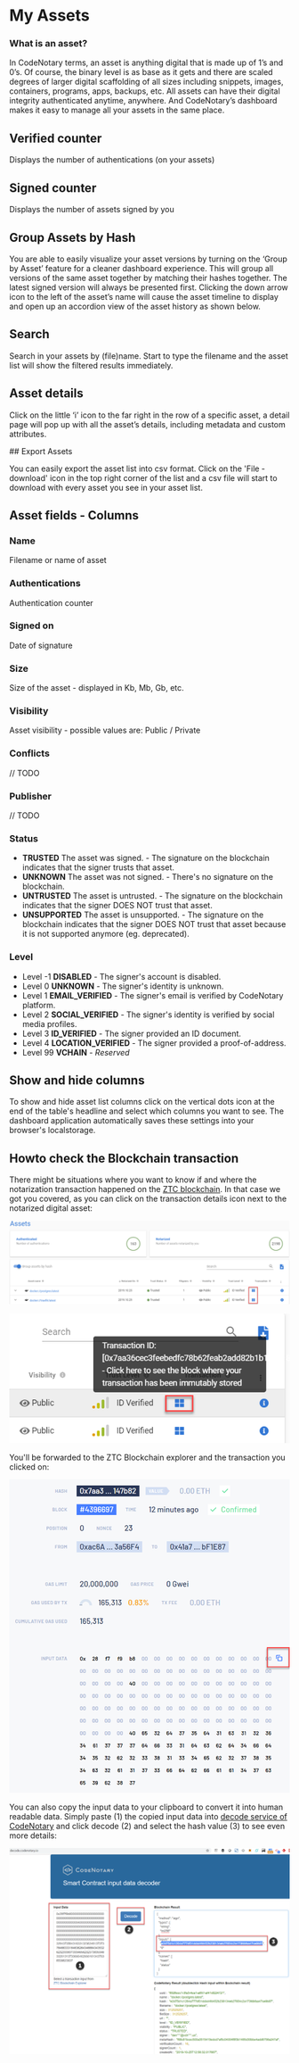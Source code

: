 # My Assets

### What is an asset?
In CodeNotary terms, an asset is anything digital that is made up of 1’s and 0’s. Of course, the binary level is as base as it gets and there are scaled degrees of larger digital scaffolding of all sizes including snippets, images, containers, programs, apps, backups, etc. All assets can have their digital integrity authenticated anytime, anywhere. And CodeNotary’s dashboard makes it easy to manage all your assets in the same place.

## Verified counter
Displays the number of authentications (on your assets)

## Signed counter
Displays the number of assets signed by you


## Group Assets by Hash

You are able to easily visualize your asset versions by turning on the ‘Group by Asset’ feature for a cleaner dashboard experience. This will group all versions of the same asset together by matching their hashes together. The latest signed version will always be presented first. Clicking the down arrow icon to the left of the asset’s name will cause the asset timeline to display and open up an accordion view of the asset history as shown below.


## Search

Search in your assets by (file)name. Start to type the filename and the asset list will show the filtered results immediately.


## Asset details

Click on the little ‘i’ icon to the far right in the row of a specific asset, a detail page will pop up with all the asset’s details, including metadata and custom attributes.


## Export Assets

You can easily export the asset list into csv format. Click on the 'File - download' icon in the top right corner of the list and a csv file will start to download with every asset you see in your asset list.

## Asset fields - Columns

### Name

Filename or name of asset

### Authentications

Authentication counter

### Signed on

Date of signature

### Size

Size of the asset - displayed in Kb, Mb, Gb, etc.

### Visibility

Asset visibility - possible values are: Public / Private

### Conflicts
// TODO

### Publisher
// TODO

### Status

- **TRUSTED**  The asset was signed. - The signature on the blockchain indicates that the signer trusts that asset.
- **UNKNOWN**  The asset was not signed. -  There's no signature on the blockchain.
- **UNTRUSTED**  The asset is untrusted. - The signature on the blockchain indicates that the signer DOES NOT trust that asset.
- **UNSUPPORTED**  The asset is unsupported. - The signature on the blockchain indicates that the signer DOES NOT trust that asset because it is not supported anymore (eg. deprecated).

### Level

- Level -1  **DISABLED** - The signer's account is disabled.
- Level 0 **UNKNOWN** - The signer's identity is unknown.
- Level 1 **EMAIL_VERIFIED** - The signer's email is verified by CodeNotary platform.
- Level 2 **SOCIAL_VERIFIED** - The signer's identity is verified by social media profiles.
- Level 3 **ID_VERIFIED** - The signer provided an ID document.
- Level 4 **LOCATION_VERIFIED** - The signer provided a proof-of-address.
- Level 99 **VCHAIN** - *Reserved*


## Show and hide columns

To show and hide asset list columns click on the vertical dots icon at the end of the table's headline and select which columns you want to see. The dashboard application automatically saves these settings into your browser's localstorage.

## Howto check the Blockchain transaction

There might be situations where you want to know if and where the notarization transaction happened on the [ZTC blockchain](https://www.zerotrustconsortium.org).
In that case we got you covered, as you can click on the transaction details icon next to the notarized digital asset:

![Transaction](./img/asset-transaction-view.png "Notarization transaction")

![Transaction details](./img/transaction-view.png "Notarization transaction details")

You'll be forwarded to the ZTC Blockchain explorer and the transaction you clicked on:

![Transaction details on the ZTC Blockchain explorer](./img/copy-inputdata.png "ZTC Blockchain Explorer")

You can also copy the input data to your clipboard to convert it into human readable data.
Simply paste (1) the copied input data into [decode service of CodeNotary](https://decode.codenotary.io) and click decode (2) and select the hash value (3) to see even more details:

![Decoding the ZTC Blockchain data of CodeNotary](./img/decode.png "CodeNotary Decode Service")
